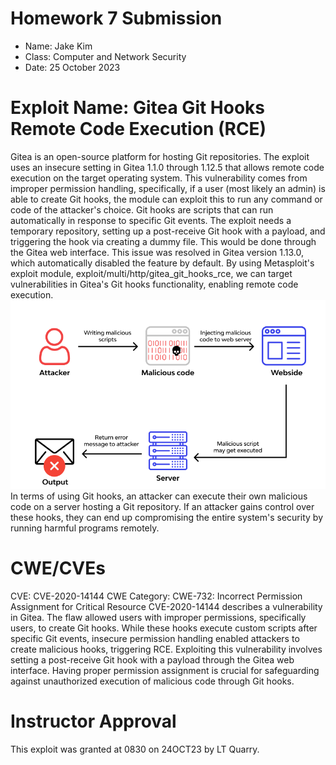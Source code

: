 # **Homework 7 Submission**

- Name: Jake Kim
- Class: Computer and Network Security
- Date: 25 October 2023

# Exploit Name: Gitea Git Hooks Remote Code Execution (RCE)
Gitea is an open-source platform for hosting Git repositories. The exploit uses an insecure setting in Gitea 1.1.0 through 1.12.5 that allows remote code execution on the target operating system. This vulnerability comes from improper permission handling, specifically, if a user (most likely an admin) is able to create Git hooks, the module can exploit this to run any command or code of the attacker's choice. Git hooks are scripts that can run automatically in response to specific Git events. The exploit needs a temporary repository, setting up a post-receive Git hook with a payload, and triggering the hook via creating a dummy file. This would be done through the Gitea web interface. This issue was resolved in Gitea version 1.13.0, which automatically disabled the feature by default. By using Metasploit's exploit module, exploit/multi/http/gitea_git_hooks_rce, we can target vulnerabilities in Gitea's Git hooks functionality, enabling remote code execution. 
![screenshot](RCE_Diagram.png)
In terms of using Git hooks, an attacker can execute their own malicious code on a server hosting a Git repository. If an attacker gains control over these hooks, they can end up compromising the entire system's security by running harmful programs remotely. 




# CWE/CVEs
CVE: CVE-2020-14144
CWE Category: CWE-732: Incorrect Permission Assignment for Critical Resource
CVE-2020-14144 describes a vulnerability in Gitea. The flaw allowed users with improper permissions, specifically users, to create Git hooks. While these hooks execute custom scripts after specific Git events, insecure permission handling enabled attackers to create malicious hooks, triggering RCE. Exploiting this vulnerability involves setting a post-receive Git hook with a payload through the Gitea web interface. Having proper permission assignment is crucial for safeguarding against unauthorized execution of malicious code through Git hooks.

# Instructor Approval
This exploit was granted at 0830 on 24OCT23 by LT Quarry.


